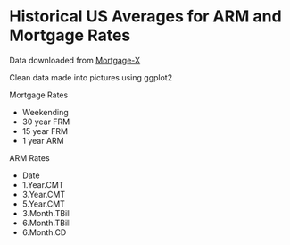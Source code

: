 Historical US Averages for ARM and Mortgage Rates
=================================================

Data downloaded from [Mortgage-X](http://mortgage-x.com/general/indexes/default.asp)



Clean data made into pictures using ggplot2

Mortgage Rates

* Weekending
* 30 year FRM
* 15 year FRM
* 1 year ARM
  
ARM Rates

* Date
* 1.Year.CMT
* 3.Year.CMT
* 5.Year.CMT
* 3.Month.TBill
* 6.Month.TBill
* 6.Month.CD
